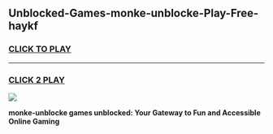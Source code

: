 
## Unblocked-Games-monke-unblocke-Play-Free-haykf
<h3>
<a href="https://premium76.site?title=monke-unblocke&ref=20M">CLICK TO PLAY</a></h3>
<hr>

<h3>
<a href="https://premium76.site?title=monke-unblocke&ref=20M">CLICK 2 PLAY</a>
  
</h3>

<a href="https://premium76.site?title=monke-unblocke&ref=19M"><img src="https://clearcache.store/games.png"></a>


**monke-unblocke games unblocked: Your Gateway to Fun and Accessible Online Gaming**
